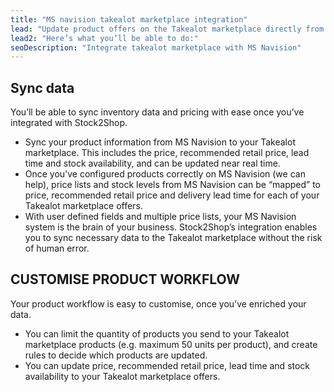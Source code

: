```yaml
---
title: "MS navision takealot marketplace integration"
lead: "Update product offers on the Takealot marketplace directly from your MS Navision accounting system. Stock2Shop’s simple integration will streamline your operation by reducing duplicate data capture, and ensuring your product information on Takealot is up to date."
lead2: "Here’s what you’ll be able to do:"
seoDescription: "Integrate takealot marketplace with MS Navision"
---
```


Sync data
---------

You’ll be able to sync inventory data and pricing with ease once you’ve integrated with Stock2Shop.

*   Sync your product information from MS Navision to your Takealot marketplace. This includes the price, recommended retail price, lead time and stock availability, and can be updated near real time.
*   Once you’ve configured products correctly on MS Navision (we can help), price lists and stock levels from MS Navision can be “mapped” to price, recommended retail price and delivery lead time for each of your Takealot marketplace offers.
*   With user defined fields and multiple price lists, your MS Navision system is the brain of your business. Stock2Shop’s integration enables you to sync necessary data to the Takealot marketplace without the risk of human error.

CUSTOMISE PRODUCT WORKFLOW
--------------------------

Your product workflow is easy to customise, once you’ve enriched your data.

*   You can limit the quantity of products you send to your Takealot marketplace products (e.g. maximum 50 units per product), and create rules to decide which products are updated.
*   You can update price, recommended retail price, lead time and stock availability to your Takealot marketplace offers.
